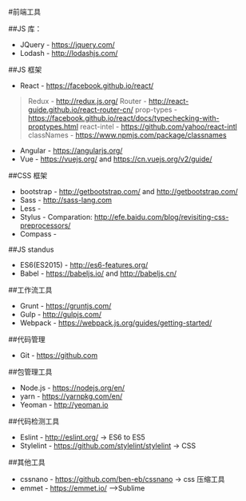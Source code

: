#前端工具

##JS 库：
* JQuery - https://jquery.com/
* Lodash - http://lodashjs.com/


##JS 框架
* React - https://facebook.github.io/react/
 > Redux - http://redux.js.org/
 > Router - http://react-guide.github.io/react-router-cn/
 > prop-types - https://facebook.github.io/react/docs/typechecking-with-proptypes.html
 > react-intel - https://github.com/yahoo/react-intl
 > classNames - https://www.npmjs.com/package/classnames
* Angular - https://angularjs.org/
* Vue - https://vuejs.org/ and https://cn.vuejs.org/v2/guide/

##CSS 框架
* bootstrap - http://getbootstrap.com/ and http://getbootstrap.com/
* Sass - http://sass-lang.com
* Less - 
* Stylus - 
Comparation: http://efe.baidu.com/blog/revisiting-css-preprocessors/
* Compass - 

##JS standus
* ES6(ES2015) - http://es6-features.org/
* Babel - https://babeljs.io/ and http://babeljs.cn/

##工作流工具
* Grunt - https://gruntjs.com/
* Gulp - http://gulpjs.com/
* Webpack - https://webpack.js.org/guides/getting-started/

##代码管理
* Git - https://github.com

##包管理工具
* Node.js - https://nodejs.org/en/
* yarn - https://yarnpkg.com/en/
* Yeoman - http://yeoman.io

##代码检测工具
* Eslint - http://eslint.org/ -> ES6 to ES5
* Stylelint - https://github.com/stylelint/stylelint -> CSS

##其他工具
* cssnano - https://github.com/ben-eb/cssnano -> css 压缩工具
* emmet - https://emmet.io/ -->Sublime
